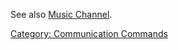 See also [Music Channel](Music_Channel "wikilink").

[Category: Communication
Commands](Category:_Communication_Commands "wikilink")
